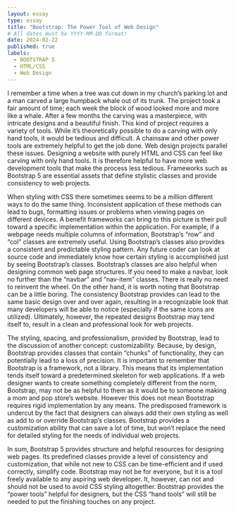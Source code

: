 ```yaml
---
layout: essay
type: essay
title: "Bootstrap: The Power Tool of Web Design"
# All dates must be YYYY-MM-DD format!
date: 2024-02-22
published: true
labels:
  - BOOTSTRAP 5
  - HTML/CSS
  - Web Design
---
```


I remember a time when a tree was cut down in my church’s parking lot and a man carved a large humpback whale out of its trunk. The project took a fair amount of time; each week the block of wood looked more and more like a whale.  After a few months the carving was a masterpiece, with intricate designs and a beautiful finish. This kind of project requires a variety of tools. While it’s theoretically possible to do a carving with only hand tools, it would be tedious and difficult. A chainsaw and other power tools are extremely helpful to get the job done. Web design projects parallel these issues. Designing a website with purely HTML and CSS can feel like carving with only hand tools. It is therefore helpful to have more web development tools that make the process less tedious. Frameworks such as Bootstrap 5 are essential assets that define stylistic classes and provide consistency to web projects.

When styling with CSS there sometimes seems to be a million different ways to do the same thing. Inconsistent application of these methods can lead to bugs, formatting issues or problems when viewing pages on different devices. A benefit frameworks can bring to this picture is their pull toward a specific implementation within the application. For example, if a webpage needs multiple columns of information, Bootstrap’s “row” and “col” classes are extremely useful. Using Bootstrap’s classes also provides a consistent and predictable styling pattern. Any future coder can look at source code and immediately know how certain styling is accomplished just by seeing Bootstrap’s classes. Bootstrap’s classes are also helpful when designing common web page structures. If you need to make a navbar, look no further than the “navbar” and “nav-item” classes. There is really no need to reinvent the wheel. On the other hand, it is worth noting that Bootstrap can be a little boring. The consistency Bootstrap provides can lead to the same basic design over and over again, resulting in a recognizable look that many developers will be able to notice (especially if the same icons are utilized). Ultimately, however, the repeated designs Bootstrap may tend itself to, result in a clean and professional look for web projects.

The styling, spacing, and professionalism, provided by Bootstrap, lead to the discussion of another concept: customizability. Because, by design, Bootstrap provides classes that contain “chunks” of functionality, they can potentially lead to a loss of precision. It is important to remember that Bootstrap is a framework, not a library. This means that its implementation tends itself toward a predetermined skeleton for web applications. If a web designer wants to create something completely different from the norm, Bootstrap, may not be as helpful to them as it would be to someone making a mom and pop store’s website. However this does not mean Bootstrap requires rigid implementation by any means. The predisposed framework is undercut by the fact that designers can always add their own styling as well as add to or override Bootstrap’s classes. Bootstrap provides a customization ability that can save a lot of time, but won’t replace the need for detailed styling for the needs of individual web projects.

In sum, Bootstrap 5 provides structure and helpful resources for designing web pages. Its predefined classes provide a level of consistency and customization, that while not new to CSS can be time-efficient and if used correctly, simplify code. Bootstrap may not be for everyone, but it is a tool freely available to any aspiring web developer. It, however, can not and should not be used to avoid CSS styling altogether. Bootstrap provides the “power tools” helpful for designers, but the CSS “hand tools” will still be needed to put the finishing touches on any project.

